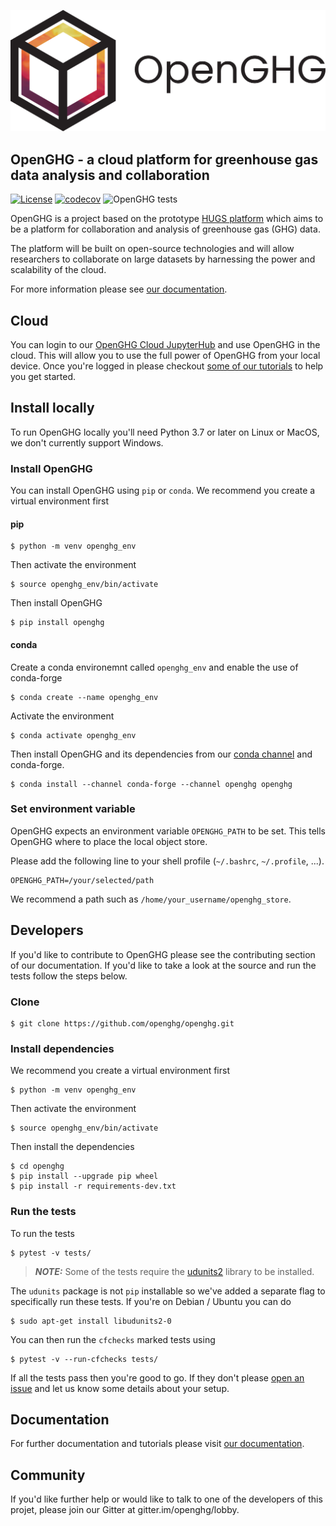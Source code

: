 ![OpenGHG logo](https://github.com/openghg/logo/raw/main/OpenGHG_Logo_Landscape.png)

## OpenGHG - a cloud platform for greenhouse gas data analysis and collaboration

[![License](https://img.shields.io/badge/License-Apache%202.0-blue.svg)](https://opensource.org/licenses/Apache-2.0) [![codecov](https://codecov.io/gh/openghg/openghg/branch/devel/graph/badge.svg)](https://codecov.io/gh/openghg/openghg) ![OpenGHG tests](https://github.com/openghg/openghg/workflows/OpenGHG%20tests/badge.svg?branch=master)

OpenGHG is a project based on the prototype [HUGS platform](https://www.hugs-cloud.com) which aims to be a platform for collaboration and analysis
of greenhouse gas (GHG) data.

The platform will be built on open-source technologies and will allow researchers to collaborate on large datasets by harnessing the
power and scalability of the cloud.

For more information please see [our documentation](https://docs.openghg.org/).

## Cloud

You can login to our [OpenGHG Cloud JupyterHub](https://hub.openghg.org) and use OpenGHG in the cloud. This will allow you to use the full power of OpenGHG from your local device. Once you're logged in please checkout [some of our tutorials](https://docs.openghg.org/tutorials/index.html) to help you get started.

## Install locally

To run OpenGHG locally you'll need Python 3.7 or later on Linux or MacOS, we don't currently support Windows.

### Install OpenGHG

You can install OpenGHG using `pip` or `conda`. We recommend you create a virtual environment first

#### pip

```
$ python -m venv openghg_env
```

Then activate the environment

```
$ source openghg_env/bin/activate
```

Then install OpenGHG

```
$ pip install openghg
```

#### conda

Create a conda environemnt called `openghg_env` and enable the use of conda-forge

```
$ conda create --name openghg_env
```

Activate the environment

```
$ conda activate openghg_env
```

Then install OpenGHG and its dependencies from our [conda channel](https://anaconda.org/openghg/openghg)
and conda-forge.

```
$ conda install --channel conda-forge --channel openghg openghg
```

### Set environment variable

OpenGHG expects an environment variable `OPENGHG_PATH` to be set. This tells OpenGHG where to place the local object store.

Please add the following line to your shell profile (`~/.bashrc`, `~/.profile`, ...).

```
OPENGHG_PATH=/your/selected/path
```

We recommend a path such as `/home/your_username/openghg_store`.

## Developers

If you'd like to contribute to OpenGHG please see the contributing section of our documentation. If you'd like to take a look at the source and run the tests follow the steps below.

### Clone

```
$ git clone https://github.com/openghg/openghg.git
```

### Install dependencies

We recommend you create a virtual environment first

```
$ python -m venv openghg_env
```

Then activate the environment

```
$ source openghg_env/bin/activate
```

Then install the dependencies

```
$ cd openghg
$ pip install --upgrade pip wheel
$ pip install -r requirements-dev.txt
```

### Run the tests

To run the tests

```
$ pytest -v tests/
```

> **_NOTE:_**  Some of the tests require the [udunits2](https://www.unidata.ucar.edu/software/udunits/) library to be installed.

The `udunits` package is not `pip` installable so we've added a separate flag to specifically run these tests. If you're on Debian / Ubuntu you can do

```
$ sudo apt-get install libudunits2-0
```

You can then run the `cfchecks` marked tests using

```
$ pytest -v --run-cfchecks tests/
```

If all the tests pass then you're good to go. If they don't please [open an issue](https://github.com/openghg/openghg/issues/new) and let us
know some details about your setup.

## Documentation

For further documentation and tutorials please visit [our documentation](https://docs.openghg.org/).

## Community

If you'd like further help or would like to talk to one of the developers of this projet, please join
our Gitter at gitter.im/openghg/lobby.
